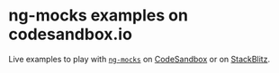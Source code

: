 # ng-mocks examples on codesandbox.io

Live examples to play with [`ng-mocks`](https://www.npmjs.com/package/ng-mocks)
on [CodeSandbox](https://codesandbox.io/s/github/ng-mocks/examples?file=/src/test.spec.ts)
or
on [StackBlitz](https://stackblitz.com/github/ng-mocks/examples?file=src/test.spec.ts).
